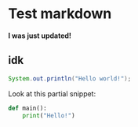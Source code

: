 # Test markdown

**I was just updated!**


## idk

```java
System.out.println("Hello world!");
```

Look at this partial snippet:
```python
def main():
    print("Hello!")
```